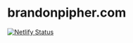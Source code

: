 # brandonpipher.com

[![Netlify Status](https://api.netlify.com/api/v1/badges/c0ae9fd0-b72f-4805-9f23-3b21058ba5d7/deploy-status)](https://app.netlify.com/sites/bpipher/deploys)